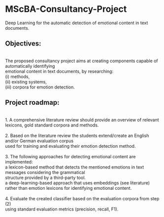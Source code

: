 # MScBA-Consultancy-Project
Deep Learning for the automatic detection of emotional content in text documents.

<h2>Objectives:</h2>
<br/>The proposed consultancy project aims at creating components capable of automatically identifying<br/>
emotional content in text documents, by researching:<br/>
    (i) methods, <br/>
    (ii) existing systems,<br/>
    (iii) corpora for emotion detection. <br/>
    
<h2>Project roadmap:</h2>
<br/>1.  A comprehensive literature review should provide an overview of relevant lexicons, gold standard corpora and methods.<br/><br/>
2.  Based on the literature review the students extend/create an English and/or German evaluation corpus <br/>
    used for training and evaluating  their emotion detection method.<br/><br/>
3.  The following approaches for detecting emotional content are implemented:<br/>
  a lexicon-based method that detects the mentioned emotions in text messages considering the grammatical <br/> structure provided by a third-party tool. <br/>
  a deep-learning-based approach that uses embeddings (see literature) <br/>
    rather than emotion lexicons for identifying emotional content.<br/><br/>
4.  Evaluate the created classifier based on the evaluation corpora from step (2) <br/>
    using standard evaluation metrics (precision, recall, F1).<br/>
  
